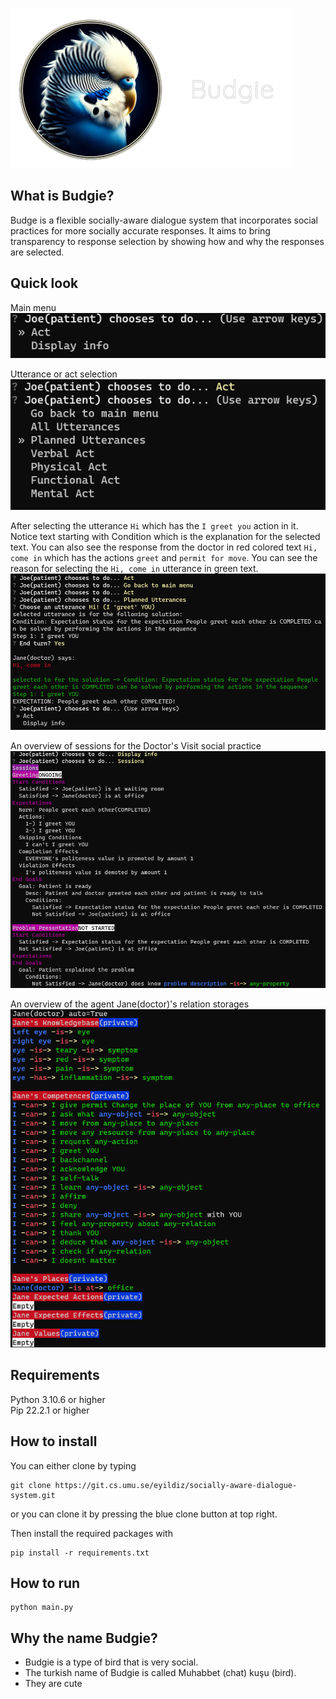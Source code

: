 ![budgie_256_with_text.png](docs/images/budgie_64_with_text.png)
## What is Budgie?
Budge is a flexible socially-aware dialogue system that incorporates social practices for more socially accurate responses. 
It aims to bring transparency to response selection by showing how and why the responses are selected.  


## Quick look
Main menu  
![menu1.png](docs/images/menu1.png)

Utterance or act selection
![menu2.png](docs/images/menu2.png)

After selecting the utterance `Hi` which has the `I greet you` action in it. Notice text starting with Condition which is the explanation for the selected text.
You can also see the response from the doctor in red colored text `Hi, come in` which has the actions `greet` and `permit for move`.
You can see the reason for selecting the `Hi, come in` utterance in green text.
![menu3.png](docs/images/menu3.png)

An overview of sessions for the Doctor's Visit social practice
![menu4.png](docs/images/menu4.png)

An overview of the agent Jane(doctor)'s relation storages
![menu5.png](docs/images/menu5.png)


## Requirements
Python 3.10.6 or higher  
Pip 22.2.1 or higher

## How to install
You can either clone by typing  
```
git clone https://git.cs.umu.se/eyildiz/socially-aware-dialogue-system.git
```   
or you can clone it by pressing the blue clone button at top right.

Then install the required packages with  
```
pip install -r requirements.txt
```
## How to run
```
python main.py
```

## Why the name Budgie?
- Budgie is a type of bird that is very social. 
- The turkish name of Budgie is called Muhabbet (chat) kuşu (bird).
- They are cute